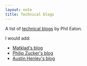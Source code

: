 ```yaml
---
layout: note
title: Technical blogs
---
```

A list of [technical blogs](https://lists.eatonphil.com/blogs.html) by Phil Eaton.

I would add:
- [Matklad's blog](https://matklad.github.io/)
- [Philip Zucker's blog](https://www.philipzucker.com/)
- [Austin Henley's blog](https://austinhenley.com/blog.html)
